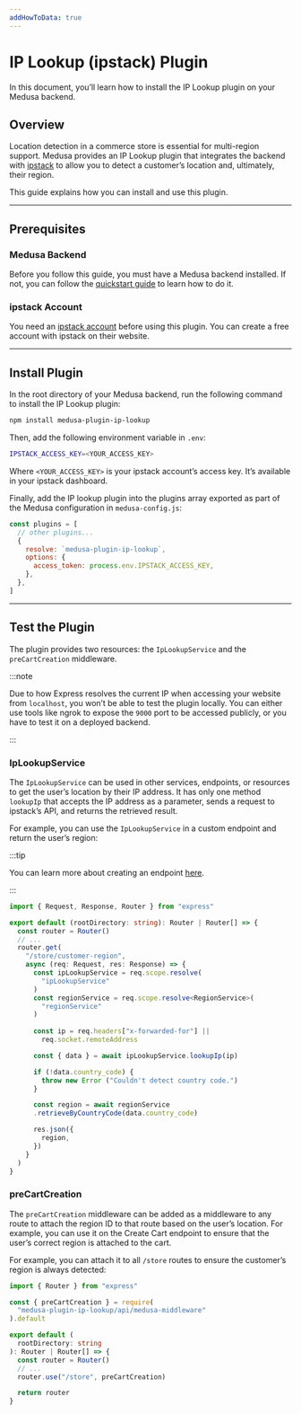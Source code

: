```yaml
---
addHowToData: true
---
```


# IP Lookup (ipstack) Plugin

In this document, you’ll learn how to install the IP Lookup plugin on your Medusa backend.

## Overview

Location detection in a commerce store is essential for multi-region support. Medusa provides an IP Lookup plugin that integrates the backend with [ipstack](https://ipstack.com/) to allow you to detect a customer’s location and, ultimately, their region.

This guide explains how you can install and use this plugin.

---

## Prerequisites

### Medusa Backend

Before you follow this guide, you must have a Medusa backend installed. If not, you can follow the [quickstart guide](../../create-medusa-app.mdx) to learn how to do it.

### ipstack Account

You need an [ipstack account](https://ipstack.com/) before using this plugin. You can create a free account with ipstack on their website.

---

## Install Plugin

In the root directory of your Medusa backend, run the following command to install the IP Lookup plugin:

```bash npm2yarn
npm install medusa-plugin-ip-lookup
```

Then, add the following environment variable in `.env`:

```bash
IPSTACK_ACCESS_KEY=<YOUR_ACCESS_KEY>
```

Where `<YOUR_ACCESS_KEY>` is your ipstack account’s access key. It’s available in your ipstack dashboard.

Finally, add the IP lookup plugin into the plugins array exported as part of the Medusa configuration in `medusa-config.js`:

```js title=medusa-config.js
const plugins = [
  // other plugins...
  {
    resolve: `medusa-plugin-ip-lookup`,
    options: {
      access_token: process.env.IPSTACK_ACCESS_KEY,
    },
  },
]
```

---

## Test the Plugin

The plugin provides two resources: the `IpLookupService` and the `preCartCreation` middleware.

:::note

Due to how Express resolves the current IP when accessing your website from `localhost`, you won’t be able to test the plugin locally. You can either use tools like ngrok to expose the `9000` port to be accessed publicly, or you have to test it on a deployed backend.

:::

### IpLookupService

The `IpLookupService` can be used in other services, endpoints, or resources to get the user’s location by their IP address. It has only one method `lookupIp` that accepts the IP address as a parameter, sends a request to ipstack’s API, and returns the retrieved result.

For example, you can use the `IpLookupService` in a custom endpoint and return the user’s region:

:::tip

You can learn more about creating an endpoint [here](../../development/endpoints/create.mdx).

:::

```ts title=src/api/index.ts
import { Request, Response, Router } from "express"

export default (rootDirectory: string): Router | Router[] => {
  const router = Router()
  // ...
  router.get(
    "/store/customer-region", 
    async (req: Request, res: Response) => {
      const ipLookupService = req.scope.resolve(
        "ipLookupService"
      )
      const regionService = req.scope.resolve<RegionService>(
        "regionService"
      )
      
      const ip = req.headers["x-forwarded-for"] || 
        req.socket.remoteAddress

      const { data } = await ipLookupService.lookupIp(ip)

      if (!data.country_code) {
        throw new Error ("Couldn't detect country code.")
      }

      const region = await regionService
      .retrieveByCountryCode(data.country_code)

      res.json({
        region,
      })
    }
  )
}
```

### preCartCreation

The `preCartCreation` middleware can be added as a middleware to any route to attach the region ID to that route based on the user’s location. For example, you can use it on the Create Cart endpoint to ensure that the user’s correct region is attached to the cart.

For example, you can attach it to all `/store` routes to ensure the customer’s region is always detected:

<!-- eslint-disable @typescript-eslint/no-var-requires -->

```ts title=src/api/index.ts
import { Router } from "express"

const { preCartCreation } = require(
  "medusa-plugin-ip-lookup/api/medusa-middleware"
).default

export default (
  rootDirectory: string
): Router | Router[] => {
  const router = Router()
  // ...
  router.use("/store", preCartCreation)

  return router
}
```
